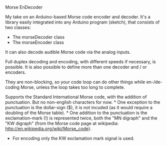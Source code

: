 Morse EnDecoder

My take on an Arduino-based Morse code encoder and decoder. It's a library easily integrated into any Arduino program (sketch), that consists of two classes:

 - The morseDecoder class
 - The morseEncoder class

It can also decode audible Morse code via the analog inputs.

Full duplex decoding and encoding, with different speeds if necessary, is possible. It is also possible to define more than one decoder and / or encoders.

They are non-blocking, so your code loop can do other things while en-/de-coding Morse, unless the loop takes too long to complete.

Supports the Standard International Morse code, with the addition of punctuation. But no non-english characters for now. * One exception to the punctuation is the dollar-sign ($), it is not incuded (as it would require a doubling of the Morse table). * One addition to the punctuation is the exclamation-mark (!) is represented twice, both the "MN digraph" and the "KW digraph" (from the Morse code page at wikipedia: http://en.wikipedia.org/wiki/Morse_code).
* For encoding only the KW exclamation mark signal is used.
